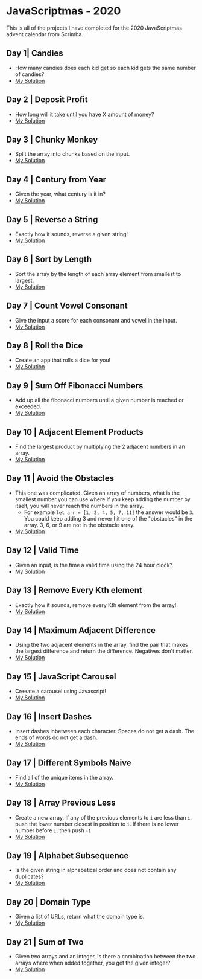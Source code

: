 # JavaScriptmas - 2020
This is all of the projects I have completed for the 2020 JavaScriptmas advent calendar from Scrimba.

## Day 1| Candies 
- How many candies does each kid get so each kid gets the same number of candies?
- [My Solution](https://scrimba.com/learn/adventcalendar/note-at-1-07-coef7482c8354a9ff2f72de32)

## Day 2 | Deposit Profit 
- How long will it take until you have X amount of money?
- [My Solution](https://scrimba.com/learn/adventcalendar/note-at-1-10-co1a241e4952c2fbf76643569)

## Day 3 | Chunky Monkey 
- Split the array into chunks based on the input.
- [My Solution](https://scrimba.com/learn/adventcalendar/note-at-0-46-co5a2400084c8788683aec248)

## Day 4 | Century from Year 
- Given the year, what century is it in?
- [My Solution](https://scrimba.com/learn/adventcalendar/note-at-0-55-coc0e4306864e6817aa462f74)

## Day 5 | Reverse a String 
- Exactly how it sounds, reverse a given string!
- [My Solution](https://scrimba.com/learn/adventcalendar/note-at-0-43-co3e843879d4ebf35c7485583)

## Day 6 | Sort by Length 
- Sort the array by the length of each array element from smallest to largest.
- [My Solution](https://scrimba.com/learn/adventcalendar/note-at-0-46-coa7c4334b5e5eb6543bd33ef)

## Day 7 | Count Vowel Consonant 
- Give the input a score for each consonant and vowel in the input.
- [My Solution](https://scrimba.com/learn/adventcalendar/note-at-0-55-co94543c7a54c26746027f397)

## Day 8 | Roll the Dice 
- Create an app that rolls a dice for you!
- [My Solution](https://scrimba.com/scrim/co3a743adbc7ed0b01b28f9e0)

## Day 9 | Sum Off Fibonacci Numbers 
- Add up all the fibonacci numbers until a given number is reached or exceeded.
- [My Solution](https://scrimba.com/scrim/co7644dcebcf935939a62c2a2)

## Day 10 | Adjacent Element Products 
- Find the largest product by multiplying the 2 adjacent numbers in an array.
- [My Solution](https://scrimba.com/scrim/co75348559f896a45696a4920)

## Day 11 | Avoid the Obstacles 
- This one was complicated. Given an array of numbers, what is the smallest number you can use where if you keep adding the number by itself, you will never reach the numbers in the array.
  - For example `let arr = [1, 2, 4, 5, 7, 11]` the answer would be `3`. You could keep adding 3 and never hit one of the "obstacles" in the array. 3, 6, or 9 are not in the obstacle array.
- [My Solution](https://scrimba.com/scrim/cof424a98a318a302accb996c)

## Day 12 | Valid Time 
- Given an input, is the time a valid time using the 24 hour clock?
- [My Solution](https://scrimba.com/scrim/co2f8429d9889df1875934831)

## Day 13 | Remove Every Kth element 
- Exactly how it sounds, remove every Kth element from the array!
- [My Solution](https://t.co/ndSLbXKBSC?amp=1)

## Day 14 | Maximum Adjacent Difference 
- Using the two adjacent elements in the array, find the pair that makes the largest difference and return the difference. Negatives don't matter.
- [My Solution](https://scrimba.com/scrim/co1674975a6bacb32e1680618)

## Day 15 | JavaScript Carousel 
- Creeate a carousel using Javascript!
- [My Solution](https://scrimba.com/scrim/coff9458c81274d1f36cb6a3c)

## Day 16 | Insert Dashes 
- Insert dashes inbetween each character. Spaces do not get a dash. The ends of words do not get a dash.
- [My Solution](https://scrimba.com/scrim/co97a421e8bb1299d3824762d)

## Day 17 | Different Symbols Naive 
- Find all of the unique items in the array.
- [My Solution](https://scrimba.com/scrim/co31b41babe525dddfba53a50)

## Day 18 | Array Previous Less 
- Create a new array. If any of the previous elements to `i` are less than `i`, push the lower number closest in position to `i`. If there is no lower number before `i`, then push `-1`
- [My Solution](https://scrimba.com/scrim/co3fd4e9897b3068093d6f6e8)

## Day 19 | Alphabet Subsequence 
- Is the given string in alphabetical order and does not contain any duplicates?
- [My Solution](https://scrimba.com/scrim/coe2c408897fd5653682b0753)

## Day 20 | Domain Type
- Given a list of URLs, return what the domain type is. 
- [My Solution](https://scrimba.com/scrim/co7f8490cab8165ea77282cbc)

## Day 21 | Sum of Two
- Given two arrays and an integer, is there a combination between the two arrays where when added together, you get the given integer?
- [My Solution](https://scrimba.com/scrim/cof574bc9b50eec7eff86f061)
